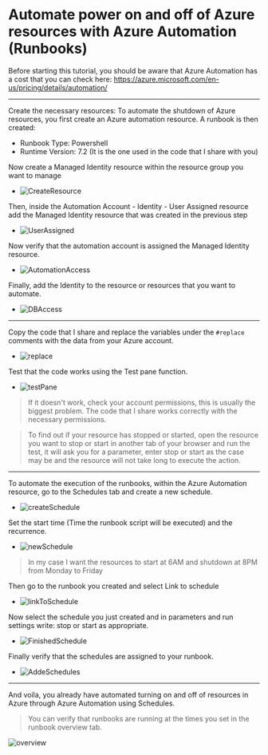# Automate power on and off of Azure resources with Azure Automation (Runbooks)
 Before starting this tutorial, you should be aware that Azure Automation has a cost that you can check here: https://azure.microsoft.com/en-us/pricing/details/automation/

-----------------------

Create the necessary resources:
 To automate the shutdown of Azure resources, you first create an Azure automation resource. A runbook is then created:
  * Runbook Type: Powershell
  * Runtime Version: 7.2 (It is the one used in the code that I share with you)

Now create a Managed Identity resource within the resource group you want to manage

* ![CreateResource](https://github.com/L3C74M0/AzureAutomation/assets/47828446/b85ca02b-e0a2-46a8-bd55-d9b55c8d98a5)

Then, inside the Automation Account - Identity - User Assigned resource add the Managed Identity resource that was created in the previous step

* ![UserAssigned](https://github.com/L3C74M0/AzureAutomation/assets/47828446/5b7aa8c5-09bd-436a-80e0-1c976b9ba625)

Now verify that the automation account is assigned the Managed Identity resource.

* ![AutomationAccess](https://github.com/L3C74M0/AzureAutomation/assets/47828446/eb44f873-fd00-47da-adba-4a4e2615efaa)

Finally, add the Identity to the resource or resources that you want to automate.

* ![DBAccess](https://github.com/L3C74M0/AzureAutomation/assets/47828446/75a42315-7333-4851-a071-b7a3b280aa20)

-----------------------

Copy the code that I share and replace the variables under the `#replace` comments with the data from your Azure account.

* ![replace](https://github.com/L3C74M0/AzureAutomation/assets/47828446/9fd35f25-1f20-4262-8c00-b90a707102ac)

Test that the code works using the Test pane function.

* ![testPane](https://github.com/L3C74M0/AzureAutomation/assets/47828446/05126bf9-eb2d-4c55-ab70-1ae179119438)

> If it doesn't work, check your account permissions, this is usually the biggest problem. The code that I share works correctly with the necessary permissions.

> To find out if your resource has stopped or started, open the resource you want to stop or start in another tab of your browser and run the test, it will ask you for a parameter, enter stop or start as the case may be and the resource will not take long to execute the action.

-----------------------

To automate the execution of the runbooks, within the Azure Automation resource, go to the Schedules tab and create a new schedule.

* ![createSchedule](https://github.com/L3C74M0/AzureAutomation/assets/47828446/06d22722-1834-4fb4-9e2c-66fc86d3c397)

Set the start time (Time the runbook script will be executed) and the recurrence. 

* ![newSchedule](https://github.com/L3C74M0/AzureAutomation/assets/47828446/ef90e814-018f-4c2f-8c0e-09af460d8419)

> In my case I want the resources to start at 6AM and shutdown at 8PM from Monday to Friday

Then go to the runbook you created and select Link to schedule

* ![linkToSchedule](https://github.com/L3C74M0/AzureAutomation/assets/47828446/4d926166-78b3-4f5f-8a30-7c3f6de8520b)

Now select the schedule you just created and in parameters and run settings write: stop or start as appropriate.

* ![FinishedSchedule](https://github.com/L3C74M0/AzureAutomation/assets/47828446/4a6f654d-7be0-4529-91be-e27c96443b13)

Finally verify that the schedules are assigned to your runbook.

* ![AddeSchedules](https://github.com/L3C74M0/AzureAutomation/assets/47828446/d7980176-b16f-4312-b177-8e09bb11f53f)

-----------------------

And voila, you already have automated turning on and off of resources in Azure through Azure Automation using Schedules.

> You can verify that runbooks are running at the times you set in the runbook overview tab.

![overview](https://github.com/L3C74M0/AzureAutomation/assets/47828446/ee06aef5-6a3b-4e27-84d5-d9378f7b7ad6)

